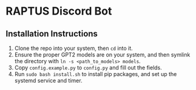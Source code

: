 # RAPTUS Discord Bot
## Installation Instructions
1. Clone the repo into your system, then `cd` into it.
2. Ensure the proper GPT2 models are on your system, and then symlink the directory with `ln -s <path_to_models> models`.
3. Copy `config.example.py` to `config.py` and fill out the fields.
4. Run `sudo bash install.sh` to install pip packages, and set up the systemd service and timer.
